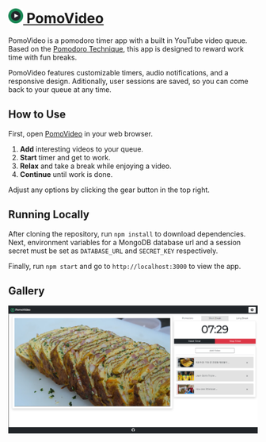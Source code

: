 # [<img src="./public/img/icon.png" width="30"> PomoVideo](https://pomovideo.herokuapp.com/)

PomoVideo is a pomodoro timer app with a built in YouTube video queue. Based on the [Pomodoro Technique](https://en.wikipedia.org/wiki/Pomodoro_Technique), this app is designed to reward work time with fun breaks.

PomoVideo features customizable timers, audio notifications, and a responsive design. Aditionally, user sessions are saved, so you can come back to your queue at any time.

## How to Use

First, open [PomoVideo](https://pomovideo.herokuapp.com/) in your web browser.

1. **Add** interesting videos to your queue.
2. **Start** timer and get to work.
3. **Relax** and take a break while enjoying a video.
4. **Continue** until work is done.

Adjust any options by clicking the gear button in the top right.

## Running Locally

After cloning the repository, run `npm install` to download dependencies. Next, environment variables for a MongoDB database url and a session secret must be set as `DATABASE_URL` and `SECRET_KEY` respectively.

Finally, run `npm start` and go to `http://localhost:3000` to view the app.

## Gallery

![PomoVideo break](./demo/demo1.png)
